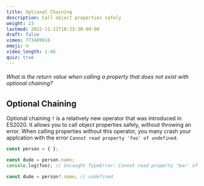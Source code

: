 ```yaml
---
title: Optional Chaining
description: Call object properties safely 
weight: 23
lastmod: 2022-11-11T10:23:30-09:00
draft: false
vimeo: 773489916
emoji: ⛓
video_length: 1:46
quiz: true
---
```


<quiz-modal options="undefined:null:error:0" answer="undefined" prize="4">
  <h6>What is the return value when calling a property that does not exist with optional chaining? </h6>
</quiz-modal>

## Optional Chaining

Optional chaining `?` is a relatively new operator that was introduced in ES2020. It allows you to call object properties safely, without throwing an error. When calling properties without this operator, you many crash your applcation with the error `Cannot read property 'foo' of undefined`. 

```js
const person = { };

const dude = person.name;
console.log(foo); // Uncaught TypeError: Cannot read property 'bar' of undefined

const dude = person?.name; // undefined
```